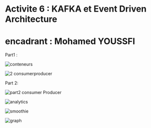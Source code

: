 # Activite 6 : KAFKA et Event Driven Architecture
  # encadrant : Mohamed YOUSSFI


Part1 :

![conteneurs](https://github.com/YoussefDinar/Dinar-Youssef-JEE-2/assets/94021293/c670bc5e-ad37-4700-87df-29e0f47923a5)

![2 consumerproducer](https://github.com/YoussefDinar/Dinar-Youssef-JEE-2/assets/94021293/418df46f-d8d2-4b5b-85be-29fefa4e4e03)

Part 2:


![part2 consumer Producer](https://github.com/YoussefDinar/Dinar-Youssef-JEE-2/assets/94021293/9bdf39e8-b7b4-4776-824c-a65afca68b8a)


![analytics](https://github.com/YoussefDinar/Dinar-Youssef-JEE-2/assets/94021293/06e3b855-2998-41de-85c8-a0ec1e0f4ea6)


![smoothie](https://github.com/YoussefDinar/Dinar-Youssef-JEE-2/assets/94021293/1506795c-7bd1-4e9e-8c5c-edf6ebfe0047)


![graph](https://github.com/YoussefDinar/Dinar-Youssef-JEE-2/assets/94021293/fb5e6ec3-007d-460c-8be1-50a5284e4a4a)
